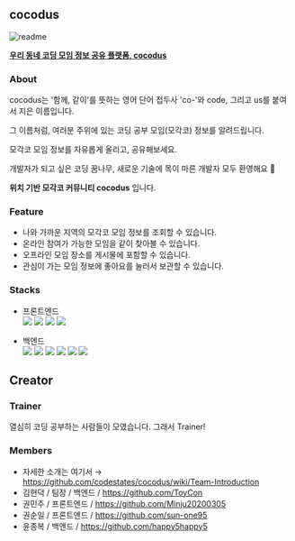 ## cocodus
![readme](https://user-images.githubusercontent.com/73992484/158941495-ca5ed878-b84f-43bd-8591-1ae943a060c8.png)

[**우리 동네 코딩 모임 정보 공유 플랫폼, cocodus**](https://cocodus.site)

### About
cocodus는 '함께, 같이'를 뜻하는 영어 단어 접두사 'co-'와 code, 그리고 us를 붙여서 지은 이름입니다.   

그 이름처럼, 여러분 주위에 있는 코딩 공부 모임(모각코) 정보를 알려드립니다.   

모각코 모임 정보를 자유롭게 올리고, 공유해보세요.   

개발자가 되고 싶은 코딩 꿈나무, 새로운 기술에 목이 마른 개발자 모두 환영해요 🎉   

**위치 기반 모각코 커뮤니티 cocodus** 입니다.

### Feature
- 나와 가까운 지역의 모각코 모임 정보를 조회할 수 있습니다.
- 온라인 참여가 가능한 모임을 같이 찾아볼 수 있습니다.
- 오프라인 모임 장소를 게시물에 포함할 수 있습니다.
- 관심이 가는 모임 정보에 좋아요를 눌러서 보관할 수 있습니다.

### Stacks
- 프론트엔드   
<img src="https://img.shields.io/badge/JavaScript-F7DF1E?style=flat-square&logo=JavaScript&logoColor=white"/> <img src="https://img.shields.io/badge/React-61DAFB?style=flat-square&logo=React&logoColor=white"/> <img src="https://camo.githubusercontent.com/787453184badedf47f99f6785162820b84c7ff347036e1c01856c1009643a43d/68747470733a2f2f696d672e736869656c64732e696f2f62616467652f5265616374253230526f757465722d4341343234353f7374796c653d666c61742d737175617265266c6f676f3d5265616374253230526f75746572266c6f676f436f6c6f723d7768697465" data-canonical-src="https://img.shields.io/badge/React%20Router-CA4245?style=flat-square&amp;logo=React%20Router&amp;logoColor=white"/> <img src="https://img.shields.io/badge/StyledComponet-DB7093?style=flat-square&logo=styled-components&logoColor=white"/>

- 백엔드   
<img src="https://img.shields.io/badge/Node.js-339933?style=flat-square&logo=Node.js&logoColor=white"/> <img src="https://img.shields.io/badge/Express-000000?style=flat-square&logo=Express&logoColor=white"/> <img src="https://img.shields.io/badge/JSON Web Tokens-000000?style=flat-square&logo=JSONWebTokens&logoColor=white"/> <img          src="https://camo.githubusercontent.com/1caeeab44d3b7a69d6f2eb9c273d8a566429279354db4a4f7c5568d4f661c781/68747470733a2f2f696d672e736869656c64732e696f2f62616467652f53657175656c697a652d3532423045373f7374796c653d666c61742d737175617265266c6f676f3d53657175656c697a65266c6f676f436f6c6f723d7768697465" data-canonical-src="https://img.shields.io/badge/Sequelize-52B0E7?style=flat-square&amp;logo=Sequelize&amp;logoColor=white"> <img src="https://img.shields.io/badge/MySQL-4479A1?style=flat-square&logo=MySQL&logoColor=white"/> <img src="https://img.shields.io/badge/Amazon AWS-232F3E?style=flat-square&logo=AmazonAWS&logoColor=white"/>

## Creator
### Trainer
열심히 코딩 공부하는 사람들이 모였습니다. 그래서 Trainer!   

### Members
- 자세한 소개는 여기서 → https://github.com/codestates/cocodus/wiki/Team-Introduction
- 김현덕 / 팀장 / 백엔드 / https://github.com/ToyCon
- 권민주 / 프론트엔드 / https://github.com/Minju20200305
- 권순일 / 프론트엔드 / https://github.com/sun-one95
- 윤종복 / 백엔드 / https://github.com/happy5happy5

